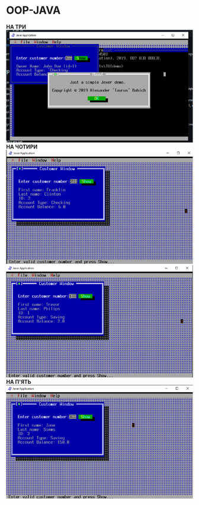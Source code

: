 # OOP-JAVA 
**НА ТРИ**  
<img src="https://github.com/ppc-ntu-khpi/34-tui-lab1-Rifleborn/blob/master/images/three.png"/>  
**НА ЧОТИРИ**  
<img src="https://github.com/ppc-ntu-khpi/34-tui-lab1-Rifleborn/blob/master/images/output1.png"/> 
<img src="https://github.com/ppc-ntu-khpi/34-tui-lab1-Rifleborn/blob/master/images/output2.png"/>  
**НА П'ЯТЬ**  
<img src="https://github.com/ppc-ntu-khpi/34-tui-lab1-Rifleborn/blob/master/images/five.png"/> 


